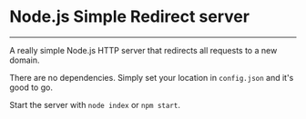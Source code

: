 # Node.js Simple Redirect server

---

A really simple Node.js HTTP server that redirects all requests to a new domain.

There are no dependencies. Simply set your location in `config.json` and it's good to go.

Start the server with `node index` or `npm start`.
